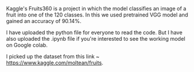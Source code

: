 Kaggle's Fruits360 is a project in which the model classifies an image of a fruit into one of the 120 classes. 
In this we used pretrained VGG model and gained an accuracy of 90.14%.

I have uploaded the python file for everyone to read the code. 
But I have also uploaded the .ipynb file if you're interested to see the working model on Google colab.

I picked up the dataset from this link ~ https://www.kaggle.com/moltean/fruits.
